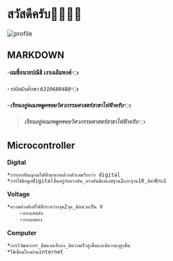 # สวัสดีครับ:wave::wave::wave::wave:
![profile](https://scontent.fbkk5-3.fna.fbcdn.net/v/t39.30808-6/269602600_1515913618794588_3594087686176263836_n.jpg?_nc_cat=105&ccb=1-5&_nc_sid=09cbfe&_nc_eui2=AeGUfpzmuKDPdnZpZ6WRGMGZ_wGIXvV0szP_AYhe9XSzM08fjSKryCPJlJdBMEKv5_nulRO7lLN_7q89IS6C9Xjc&_nc_ohc=JEnEues0oBQAX-G-Vzg&_nc_ht=scontent.fbkk5-3.fna&oh=00_AT_xUJFCjSbp_wyZlfb99fv4e2DeDeI6QSqCW7Grg8pwPQ&oe=62087264)
## MARKDOWN
-**ผมชื่อนายปณิธิ เงาเฉลิมพงศ์**:point_left:

-*รหัสนักศึกษา `6310680480`*:point_left:

-***เรียนอยู่คณะ~~หมูกรอบ~~วิศวกรรมศาสตร์สาขาไฟฟ้าครับ***:point_left:

>***เรียนอยู่คณะ~~หมูกรอบ~~วิศวกรรมศาสตร์สาขาไฟฟ้าครับ***:point_left:

## Microcontroller
**Digital**
```ruby
*การเอาสัณญาณไฟฟ้ามาแทนด้วยตัวเลขเรียกว่า digital
*การใช้ข้อมูลdigitalขึ้นอยู่กับแรงดัน_แรงดันมีแค่เลขฐาน2และฐาน10_มีค่า0กับ1
```
**Voltage**
```ruby
*ความต่างศักย์ไฟฟ้าระหว่างจุด2จุด_มีหน่วยเป็น V
    -กระแสสลับ
    -กระแสตรง
```
**Computer**
```ruby
*การวิวัฒนาการ_มีขนาดเล็กลง_มีความเร็วสูงขึ้นและมีความจุสูงขึ้น 
*ใช้เชื่อมโยงผ่านinternet
```
